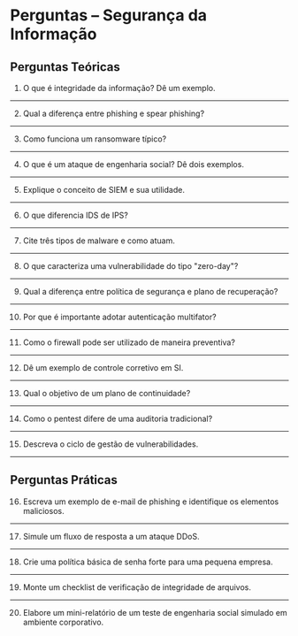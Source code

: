 # Perguntas – Segurança da Informação

## Perguntas Teóricas

1. O que é integridade da informação? Dê um exemplo.

---

2. Qual a diferença entre phishing e spear phishing?

---

3. Como funciona um ransomware típico?

---

4. O que é um ataque de engenharia social? Dê dois exemplos.

---

5. Explique o conceito de SIEM e sua utilidade.

---

6. O que diferencia IDS de IPS?

---

7. Cite três tipos de malware e como atuam.

---

8. O que caracteriza uma vulnerabilidade do tipo "zero-day"?

---

9. Qual a diferença entre política de segurança e plano de recuperação?

---

10. Por que é importante adotar autenticação multifator?

---

11. Como o firewall pode ser utilizado de maneira preventiva?

---

12. Dê um exemplo de controle corretivo em SI.

---

13. Qual o objetivo de um plano de continuidade?

---

14. Como o pentest difere de uma auditoria tradicional?

---

15. Descreva o ciclo de gestão de vulnerabilidades.

---

## Perguntas Práticas

16. Escreva um exemplo de e-mail de phishing e identifique os elementos maliciosos.

---

17. Simule um fluxo de resposta a um ataque DDoS.

---

18. Crie uma política básica de senha forte para uma pequena empresa.

---

19. Monte um checklist de verificação de integridade de arquivos.

---

20. Elabore um mini-relatório de um teste de engenharia social simulado em ambiente corporativo.
